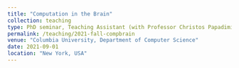 ```yaml
---
title: "Computation in the Brain"
collection: teaching
type: PhD seminar, Teaching Assistant (with Professor Christos Papadimitriou)
permalink: /teaching/2021-fall-compbrain
venue: "Columbia University, Department of Computer Science"
date: 2021-09-01
location: "New York, USA"
---
```

